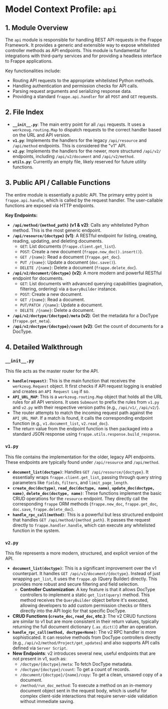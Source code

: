 # Model Context Profile: `api`

## 1. Module Overview

The `api` module is responsible for handling REST API requests in the Frappe Framework. It provides a generic and extensible way to expose whitelisted controller methods as API endpoints. This module is fundamental for integrations with third-party services and for providing a headless interface to Frappe applications.

Key functionalities include:
-   Routing API requests to the appropriate whitelisted Python methods.
-   Handling authentication and permission checks for API calls.
-   Parsing request arguments and serializing response data.
-   Providing a standard `frappe.api.handler` for all `POST` and `GET` requests.

## 2. File Index

-   **`__init__.py`**: The main entry point for all `/api` requests. It uses a `werkzeug.routing.Map` to dispatch requests to the correct handler based on the URL and API version.
-   **`v1.py`**: Implements the handlers for the legacy `/api/resource` and `/api/method` endpoints. This is considered the "v1" API.
-   **`v2.py`**: Implements the handlers for the newer, more structured `/api/v2/` endpoints, including `/api/v2/document` and `/api/v2/method`.
-   **`utils.py`**: Currently an empty file, likely reserved for future utility functions.

## 3. Public API / Callable Functions

The entire module is essentially a public API. The primary entry point is `frappe.api.handle`, which is called by the request handler. The user-callable functions are exposed via HTTP endpoints.

**Key Endpoints:**

*   **`/api/method/{method_path}` (v1 & v2)**: Calls any whitelisted Python method. This is the most generic endpoint.
*   **`/api/resource/{doctype}` (v1)**: A RESTful endpoint for listing, creating, reading, updating, and deleting documents.
    *   `GET`: List documents (`frappe.client.get_list`).
    *   `POST`: Create a new document (`frappe.new_doc().insert()`).
    *   `GET /{name}`: Read a document (`frappe.get_doc`).
    *   `PUT /{name}`: Update a document (`doc.save()`).
    *   `DELETE /{name}`: Delete a document (`frappe.delete_doc`).
*   **`/api/v2/document/{doctype}` (v2)**: A more modern and powerful RESTful endpoint for documents.
    *   `GET`: List documents with advanced querying capabilities (pagination, filtering, ordering) via a `QueryBuilder` instance.
    *   `POST`: Create a new document.
    *   `GET /{name}`: Read a document.
    *   `PUT/PATCH /{name}`: Update a document.
    *   `DELETE /{name}`: Delete a document.
*   **`/api/v2/doctype/{doctype}/meta` (v2)**: Get the metadata for a DocType (`frappe.get_meta`).
*   **`/api/v2/doctype/{doctype}/count` (v2)**: Get the count of documents for a DocType.

## 4. Detailed Walkthrough

### `__init__.py`

This file acts as the master router for the API.

-   **`handle(request)`**: This is the main function that receives the `werkzeug.Request` object. It first checks if API request logging is enabled and creates an `API Request Log` if so.
-   **`API_URL_MAP`**: This is a `werkzeug.routing.Map` object that holds all the URL rules for all API versions. It uses `Submount` to prefix the rules from `v1.py` and `v2.py` with their respective version paths (e.g., `/api/v1/`, `/api/v2/`).
-   The router attempts to match the incoming request path against the `API_URL_MAP`. If a match is found, it calls the corresponding endpoint function (e.g., `v1.document_list`, `v2.read_doc`).
-   The return value from the endpoint function is then packaged into a standard JSON response using `frappe.utils.response.build_response`.

### `v1.py`

This file contains the implementation for the older, legacy API endpoints. These endpoints are typically found under `/api/resource` and `/api/method`.

-   **`document_list(doctype)`**: Handles `GET /api/resource/{doctype}`. It essentially wraps `frappe.client.get_list`, passing through query string parameters like `fields`, `filters`, and `limit_page_length`.
-   **`create_doc(doctype)`**, **`read_doc(doctype, name)`**, **`update_doc(doctype, name)`**, **`delete_doc(doctype, name)`**: These functions implement the basic CRUD operations for the `resource` endpoint. They directly call the corresponding `frappe` ORM methods (`frappe.new_doc`, `frappe.get_doc`, `doc.save`, `frappe.delete_doc`).
-   **`handle_rpc_call(method)`**: This is a powerful but less structured endpoint that handles `GET /api/method/{method_path}`. It passes the request directly to `frappe.handler.handle`, which can execute any whitelisted function in the system.

### `v2.py`

This file represents a more modern, structured, and explicit version of the API.

-   **`document_list(doctype)`**: This is a significant improvement over the v1 counterpart. It handles `GET /api/v2/document/{doctype}`. Instead of just wrapping `get_list`, it uses the `frappe.qb` (Query Builder) directly. This provides more robust and secure filtering and field selection.
    -   **Controller Customization**: A key feature is that it allows DocType controllers to implement a static `get_list(query)` method. This method receives the `QueryBuilder` object before it's executed, allowing developers to add custom permission checks or filters directly into the API logic for that specific DocType.
-   **CRUD Functions (`create_doc`, `read_doc`, etc.)**: The v2 CRUD functions are similar to v1 but are more consistent in their return values, typically returning the full document dictionary (`.as_dict()`) after an operation.
-   **`handle_rpc_call(method, doctype=None)`**: The v2 RPC handler is more sophisticated. It can resolve methods from DocType controllers directly (e.g., `/api/v2/method/Project/get_updates`) and also supports API calls defined via `Server Script`.
-   **New Endpoints**: v2 introduces several new, useful endpoints that are not present in v1, such as:
    -   `/doctype/{doctype}/meta`: To fetch DocType metadata.
    -   `/doctype/{doctype}/count`: To get a count of records.
    -   `/document/{doctype}/{name}/copy`: To get a clean, unsaved copy of a document.
    -   `/method/run_doc_method`: To execute a method on an in-memory document object sent in the request body, which is useful for complex client-side interactions that require server-side validation without immediate saving.